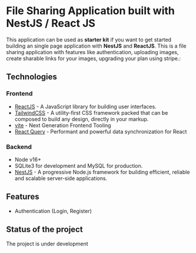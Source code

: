 # File Sharing Application built with NestJS / React JS

This application can be used as **starter kit** if you want to get started building an single page application with **NestJS** 
and **ReactJS**. 
This is a file sharing application with features like authentication, uploading images, create sharable links for your images, upgrading your plan using stripe.:

## Technologies

### Frontend

* [ReactJS](https://fr.vuejs.org/index.html) - A JavaScript library for building user interfaces.
* [TailwindCSS](https://reactjs.org) - A utility-first CSS framework packed that can be composed to build any design, directly in your markup.
* [vite](https://vitejs.dev/) - Next Generation Frontend Tooling
* [React Query](https://react-query.tanstack.com/) - Performant and powerful data synchronization for React


### Backend

* Node v16+
* SQLite3 for development and MySQL for production.
* [NestJS](https://nestjs.com/) - A progressive Node.js framework for building efficient, reliable and scalable server-side applications.

## Features

* Authentication (Login, Register)

## Status of the project
The project is under development
